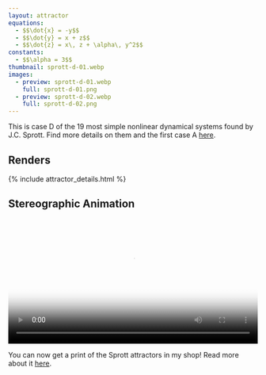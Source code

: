 ```yaml
---
layout: attractor
equations:
  - $$\dot{x} = -y$$
  - $$\dot{y} = x + z$$
  - $$\dot{z} = x\, z + \alpha\, y^2$$
constants:
  - $$\alpha = 3$$
thumbnail: sprott-d-01.webp
images:
  - preview: sprott-d-01.webp
    full: sprott-d-01.png
  - preview: sprott-d-02.webp
    full: sprott-d-02.png
---
```

This is case D of the 19 most simple nonlinear dynamical systems found by J.C. Sprott.
Find more details on them and the first case A [here](../sprott-a).


## Renders

{% include attractor_details.html %}

## Stereographic Animation
<video controls loop style="width: 100%;" poster="/assets/images/attractors/sprott-d-stereo.png">
  <source src="/assets/images/attractors/sprott-d-stereo.mp4" type="video/mp4">
</video>

You can now get a print of the Sprott attractors in my shop!
Read more about it [here](/blog/all-sprott-attractors).